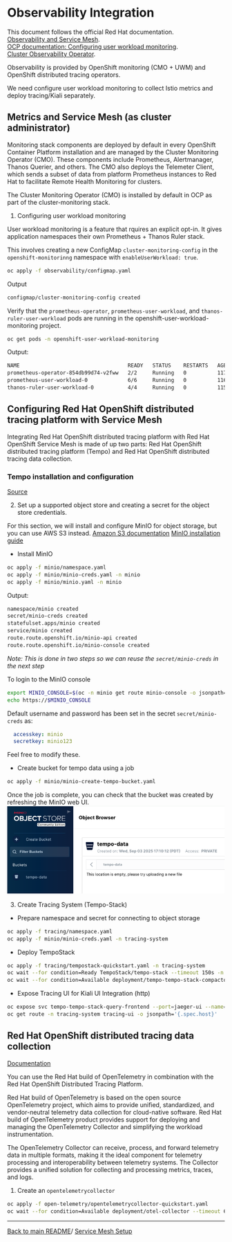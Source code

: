

# Observability Integration

This document follows the official Red Hat documentation.  
[Observability and Service Mesh](https://docs.redhat.com/en/documentation/red_hat_openshift_service_mesh/3.1/html/observability/index).  
[OCP documentation: Configuring user workload monitoring](https://docs.redhat.com/en/documentation/openshift_container_platform/4.18/html/monitoring/configuring-user-workload-monitoring#configuring-performance-and-scalability-uwm).  
[Cluster Observability Operator](https://docs.redhat.com/en/documentation/openshift_container_platform/4.19/html/cluster_observability_operator/index).  


Observability is provided by OpenShift monitoring (CMO + UWM) and OpenShift distributed tracing operators.

We need configure user workload monitoring to collect Istio metrics and deploy tracing/Kiali separately.

## Metrics and Service Mesh (as cluster administrator)

Monitoring stack components are deployed by default in every OpenShift Container Platform installation and are managed by the Cluster Monitoring Operator (CMO). These components include Prometheus, Alertmanager, Thanos Querier, and others. The CMO also deploys the Telemeter Client, which sends a subset of data from platform Prometheus instances to Red Hat to facilitate Remote Health Monitoring for clusters.

The Cluster Monitoring Operator (CMO) is installed by default in OCP as part of the cluster-monitoring stack.

1. Configuring user workload monitoring

User workload monitoring is a feature that rquires an explicit opt-in. It gives application namespaces their own Prometheus + Thanos Ruler stack.

This involves creating a new ConfigMap `cluster-monitoring-config` in the `openshift-monitorinng` namespace with `enableUserWorkload: true`.

```bash
oc apply -f observability/configmap.yaml    
```

Output
```bash
configmap/cluster-monitoring-config created
```

Verify that the `prometheus-operator`, `prometheus-user-workload`, and `thanos-ruler-user-workload` pods are running in the openshift-user-workload-monitoring project.

```bash
oc get pods -n openshift-user-workload-monitoring   
```

Output:
```bash
NAME                                   READY   STATUS    RESTARTS   AGE
prometheus-operator-854db99d74-v2fww   2/2     Running   0          117s
prometheus-user-workload-0             6/6     Running   0          116s
thanos-ruler-user-workload-0           4/4     Running   0          115s
```
<!-- 
2. Create a `ServiceMonitor` to monitor the Istio control plane

*Note assumes you have create istio namespaces already*



```bash 
oc apply -f observability/servicemonitor.yaml -n istio-system
```

Output
```bash
servicemonitor.monitoring.coreos.com/istiod-monitor created
```

3. Create a PodMonitor to collect metrics from the Istio proxies 

```bash
oc apply -f observability/podmonitor.yaml -n istio-system 
oc apply -f observability/podmonitor.yaml -n prod-gateway 
oc apply -f observability/podmonitor.yaml -n bookinfo  
```

Output
```bash
podmonitor.monitoring.coreos.com/istio-proxies-monitor created
```

*Note: You will need to deploy a PodMonitor in each application and gateway namespace managed by the service mesh*

4. Ensure observability for service mesh is working correctly from the OpenShift Console:
    - Go to Observe->Metrics
    - Run the query `istio_requests_total`

![Metrics Query Example](/img/image01.png) -->

## Configuring Red Hat OpenShift distributed tracing platform with Service Mesh 

Integrating Red Hat OpenShift distributed tracing platform with Red Hat OpenShift Service Mesh is made of up two parts: Red Hat OpenShift distributed tracing platform (Tempo) and Red Hat OpenShift distributed tracing data collection.

### Tempo installation and configuration
[Source](https://docs.redhat.com/en/documentation/openshift_container_platform/4.18/html/distributed_tracing/distr-tracing-architecture)

<!-- 1. Install the Tempo Operator

```bash
oc apply -f operators/tempo-product.yaml 
```

Output
```bash
namespace/openshift-tempo-operator created
operatorgroup.operators.coreos.com/openshift-tempo-operator created
subscription.operators.coreos.com/tempo-product created
```
Check to make sure the `tempo-operator` `PHASE` is in the `Succeeded` state

```bash
oc get csv -n openshift-tempo-operator
```

Output:
```bash
NAME                          DISPLAY                            VERSION    REPLACES                      PHASE
...
tempo-operator.v0.16.0-2      Tempo Operator                     0.16.0-2   tempo-operator.v0.16.0-1      Succeeded
``` -->

2. Set up a supported object store and creating a secret for the object store credentials.

For this section, we will install and configure MinIO for object storage, but you can use AWS S3 instead.
[Amazon S3 documentation](https://docs.aws.amazon.com/AmazonS3/latest/userguide/create-bucket-overview.html)
[MinIO installation guide](https://operator.min.io/#deploy-the-minio-operator-and-create-a-tenant)

- Install MinIO



```bash
oc apply -f minio/namespace.yaml 
oc apply -f minio/minio-creds.yaml -n minio
oc apply -f minio/minio.yaml -n minio 
```

Output:
```bash
namespace/minio created
secret/minio-creds created
statefulset.apps/minio created
service/minio created
route.route.openshift.io/minio-api created
route.route.openshift.io/minio-console created
```

*Note: This is done in two steps so we can reuse the `secret/minio-creds` in the next step*

To login to the MinIO console
```bash
export MINIO_CONSOLE=$(oc -n minio get route minio-console -o jsonpath='{.spec.host}')
echo https://$MINIO_CONSOLE 
```

Default username and password has been set in the secret `secret/minio-creds` as:
```yaml
  accesskey: minio
  secretkey: minio123
``` 

Feel free to modify these.

- Create bucket for tempo data using a job
```bash
oc apply -f minio/minio-create-tempo-bucket.yaml 
```

Once the job is complete, you can check that the bucket was created by refreshing the MinIO web UI.
![tempo-data bucket](/img/image02.png)

3. Create Tracing System (Tempo-Stack)

- Prepare namespace and secret for connecting to object storage

```bash
oc apply -f tracing/namespace.yaml  
oc apply -f minio/minio-creds.yaml -n tracing-system
```

- Deploy TempoStack
```bash
oc apply -f tracing/tempostack-quickstart.yaml -n tracing-system
oc wait --for condition=Ready TempoStack/tempo-stack --timeout 150s -n tracing-system
oc wait --for condition=Available deployment/tempo-tempo-stack-compactor --timeout 150s -n tracing-system
```

- Expose Tracing UI for Kiali UI Integration (http)

```bash
oc expose svc tempo-tempo-stack-query-frontend --port=jaeger-ui --name=tracing-ui -n tracing-system
oc get route -n tracing-system tracing-ui -o jsonpath='{.spec.host}'
```

<!-- ## Cluster Observability Operator and the Cluster Observability Operator distributed tracing UI plugin

[Documentation](https://docs.redhat.com/en/documentation/openshift_container_platform/4.19/html/cluster_observability_operator/cluster-observability-operator-overview)

The `Cluster Observability Operator (COO)` is an optional component of the OpenShift Container Platform 
designed for creating and managing highly customizable monitoring stacks. It enables cluster administrators 
to automate configuration and management of monitoring needs extensively, offering a more tailored and 
detailed view of each namespace compared to the default OpenShift Container Platform monitoring system.  

The COO components function independently of the default in-cluster monitoring stack, which is deployed 
and managed by the Cluster Monitoring Operator (CMO). Monitoring stacks deployed by the two Operators do 
not conflict. You can use a COO monitoring stack in addition to the default platform monitoring components 
deployed by the CMO.

The distributed tracing UI plugin adds tracing-related features to the OpenShift Container Platform web 
console at Observe -> Traces. You can follow requests through the front end and into the backend of 
microservices, helping you identify code errors and performance bottlenecks in distributed systems.

### Installing The `Cluster Observability Operator (COO) UI plugin`

```bash
oc apply -f plugins/coo-ui-plugin.yaml  
``` -->

## Red Hat OpenShift distributed tracing data collection

[Documentation](https://docs.redhat.com/en/documentation/openshift_container_platform/4.19/html/red_hat_build_of_opentelemetry/index)

You can use the Red Hat build of OpenTelemetry in combination with the Red Hat OpenShift Distributed Tracing Platform.

Red Hat build of OpenTelemetry is based on the open source OpenTelemetry project, which aims to provide unified, 
standardized, and vendor-neutral telemetry data collection for cloud-native software. Red Hat build of OpenTelemetry 
product provides support for deploying and managing the OpenTelemetry Collector and simplifying the workload instrumentation.

The OpenTelemetry Collector can receive, process, and forward telemetry data in multiple formats, making it the 
ideal component for telemetry processing and interoperability between telemetry systems. The Collector provides 
a unified solution for collecting and processing metrics, traces, and logs.


1. Create an `opentelemetrycollector`

```bash
oc apply -f open-telemetry/opentelemetrycollector-quickstart.yaml
oc wait --for condition=Available deployment/otel-collector --timeout 60s -n opentelemetrycollector
```
---
[Back to main README](/README.md)/
[Service Mesh Setup](/02_OSSM_SETUP.md)